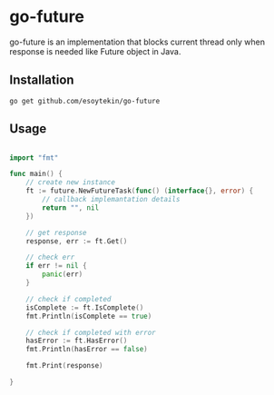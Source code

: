 # go-future

go-future is an implementation that blocks current thread only when response is needed like Future object in Java.

## Installation

`go get github.com/esoytekin/go-future`

## Usage

```go

import "fmt"

func main() {
	// create new instance
	ft := future.NewFutureTask(func() (interface{}, error) {
		// callback implemantation details
		return "", nil
	})

	// get response
	response, err := ft.Get()

	// check err
	if err != nil {
		panic(err)
	}

	// check if completed
	isComplete := ft.IsComplete()
	fmt.Println(isComplete == true)

	// check if completed with error
	hasError := ft.HasError()
	fmt.Println(hasError == false)

	fmt.Print(response)

}
```
